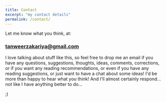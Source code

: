 ```yaml
---
title: Contact
excerpt: "my contact details"
permalink: /contact/
---
```


Let me know what you think, at:

### tanweerzakariya@gmail.com

I love talking about stuff like this, so feel free to drop me an email if you have any questions, suggestions, thoughts, ideas, comments, corrections, or if you want any reading recommendations, or even if you have any reading suggestions, or just want to have a chat about some ideas!
I'd be more than happy to hear what you think!
And I'll almost certainly respond... not like I have anything better to do...

;)